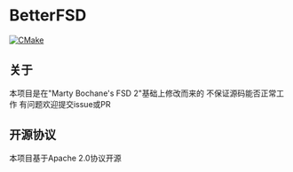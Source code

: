 # BetterFSD
[![CMake](https://github.com/LinkTechTips/BetterFSD/actions/workflows/cmake.yml/badge.svg)](https://github.com/LinkTechTips/BetterFSD/actions/workflows/cmake.yml)

## 关于
本项目是在"Marty Bochane's FSD 2"基础上修改而来的
不保证源码能否正常工作
有问题欢迎提交issue或PR

## 开源协议

本项目基于Apache 2.0协议开源
